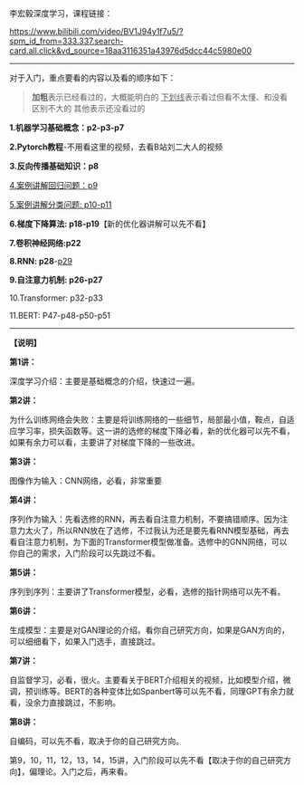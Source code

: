 李宏毅深度学习，课程链接：

https://www.bilibili.com/video/BV1J94y1f7u5/?spm_id_from=333.337.search-card.all.click&vd_source=18aa3116351a43976d5dcc44c5980e00

---

对于入门，重点要看的内容以及看的顺序如下：

>**加粗**表示已经看过的，大概能明白的
><u>下划线</u>表示看过但看不太懂、和没看区别不大的
>其他表示还没看过的

**1.机器学习基础概念：p2-p3-p7** 

**2.Pytorch教程**-不用看这里的视频，去看B站刘二大人的视频 

**3.反向传播基础知识：p8** 

<u>4.案例讲解回归问题：p9 </u>

<u>5.案例讲解分类问题: p10-p11 </u>

**6.梯度下降算法: p18-p19**【新的优化器讲解可以先不看】

**7.卷积神经网络:p22**

**8.RNN: p28**-<u>p29 </u>

**9.自注意力机制: p26-p27**

10.Transformer: p32-p33 

11.BERT: P47-p48-p50-p51

---

**【说明】**

**第1讲：**

深度学习介绍：主要是基础概念的介绍，快速过一遍。 

**第2讲：**

为什么训练网络会失败：主要是将训练网络的一些细节，局部最小值，鞍点，自适应学习率，损失函数等。这一讲的选修的梯度下降必看，新的优化器可以先不看，如果有余力可以看，主要讲了对梯度下降的一些改进。 

**第3讲：**

图像作为输入：CNN网络，必看，非常重要 

**第4讲：**

序列作为输入：先看选修的RNN，再去看自注意力机制，不要搞错顺序。因为注意力太火了，所以RNN放在了选修，不过我认为还是要先看RNN模型基础，再去看自注意力机制，为下面的Transformer模型做准备。选修中的GNN网络，可以你自己的需求，入门阶段可以先跳过不看。 

**第5讲：**

序列到序列：主要讲了Transformer模型，必看，选修的指针网络可以先不看。 

**第6讲：**

生成模型：主要是对GAN理论的介绍。看你自己研究方向，如果是GAN方向的，可以细细看下，如果入门选手，直接跳过。 

**第7讲：**

自监督学习，必看，很火。主要看关于BERT介绍相关的视频，比如模型介绍，微调，预训练等。BERT的各种变体比如Spanbert等可以先不看，同理GPT有余力就看，没余力直接跳过，不影响。 

**第8讲：**

自编码，可以先不看，取决于你的自己研究方向。

第9，10，11，12，13，14，15讲，入门阶段可以先不看【取决于你的自己研究方向】，偏理论。入门之后，再来看。